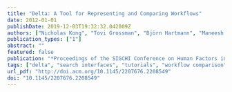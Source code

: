 ```yaml
---
title: "Delta: A Tool for Representing and Comparing Workflows"
date: 2012-01-01
publishDate: 2019-12-03T19:32:32.042009Z
authors: ["Nicholas Kong", "Tovi Grossman", "Björn Hartmann", "Maneesh Agrawala", "George Fitzmaurice"]
publication_types: ["1"]
abstract: ""
featured: false
publication: "*Proceedings of the SIGCHI Conference on Human Factors in Computing Systems*"
tags: ["delta", "search interfaces", "tutorials", "workflow comparison"]
url_pdf: "http://doi.acm.org/10.1145/2207676.2208549"
doi: "10.1145/2207676.2208549"
---
```


